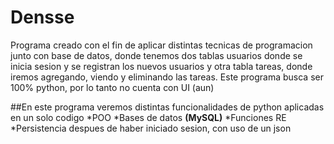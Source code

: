 # Densse
Programa creado con el fin de aplicar distintas tecnicas de programacion junto con base de datos, donde tenemos dos tablas usuarios donde se inicia sesion y se registran los nuevos usuarios y otra tabla tareas, donde iremos agregando, viendo y eliminando las tareas. Este programa busca ser 100% python, por lo tanto no cuenta con UI (aun) 
 
##En este programa veremos distintas funcionalidades de python aplicadas en un solo codigo
*POO
*Bases de datos **(MySQL)**
*Funciones RE
*Persistencia despues de haber iniciado sesion, con uso de un json

